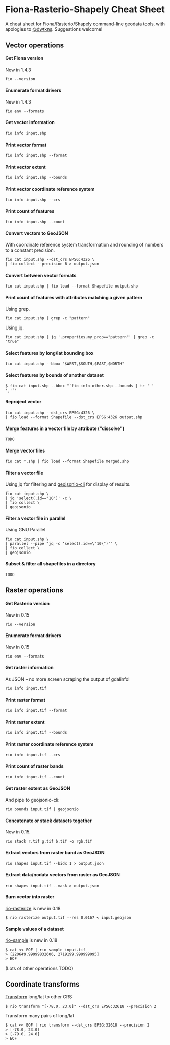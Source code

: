 Fiona-Rasterio-Shapely Cheat Sheet
==================================

A cheat sheet for Fiona/Rasterio/Shapely command-line geodata tools, with apologies to [@dwtkns](https://github.com/dwtkns/gdal-cheat-sheet). Suggestions welcome!

Vector operations
---

#### Get Fiona version

New in 1.4.3

	fio --version

#### Enumerate format drivers

New in 1.4.3

	fio env --formats

#### Get vector information

	fio info input.shp

#### Print vector format

	fio info input.shp --format

#### Print vector extent

	fio info input.shp --bounds

#### Print vector coordinate reference system

	fio info input.shp --crs
	
#### Print count of features

	fio info input.shp --count

#### Convert vectors to GeoJSON

With coordinate reference system transformation and rounding of numbers to a constant precision.

	fio cat input.shp --dst_crs EPSG:4326 \
	| fio collect --precision 6 > output.json

#### Convert between vector formats

	fio cat input.shp | fio load --format Shapefile output.shp

#### Print count of features with attributes matching a given pattern

Using grep.

	fio cat input.shp | grep -c "pattern"

Using [jq](http://stedolan.github.io/jq/).

	fio cat input.shp | jq '.properties.my_prop=="pattern"' | grep -c "true"

#### Select features by long/lat bounding box

	fio cat input.shp --bbox "$WEST,$SOUTH,$EAST,$NORTH"

#### Select features by bounds of another dataset

	$ fio cat input.shp --bbox "`fio info other.shp --bounds | tr ' ' ','`"

#### Reproject vector

	fio cat input.shp --dst_crs EPSG:4326 \
	| fio load --format Shapefile --dst_crs EPSG:4326 output.shp
	
#### Merge features in a vector file by attribute ("dissolve")

  	TODO

#### Merge vector files

  	fio cat *.shp | fio load --format Shapefile merged.shp

#### Filter a vector file

Using jq for filtering and 
[geojsonio-cli](https://github.com/mapbox/geojsonio-cli) for display of results.

	fio cat input.shp \
	| jq 'select(.id=="10")' -c \
	| fio collect \
	| geojsonio

#### Filter a vector file in parallel

Using GNU Parallel

	fio cat input.shp \
	| parallel --pipe "jq -c 'select(.id==\"10\")'" \
	| fio collect \
	| geojsonio

#### Subset & filter all shapefiles in a directory

  	TODO

Raster operations
---

#### Get Rasterio version

New in 0.15

	rio --version

#### Enumerate format drivers

New in 0.15

	rio env --formats

#### Get raster information

As JSON – no more screen scraping the output of gdalinfo!

	rio info input.tif

#### Print raster format

	rio info input.tif --format

#### Print raster extent

	rio info input.tif --bounds

#### Print raster coordinate reference system

	rio info input.tif --crs
	
#### Print count of raster bands

	rio info input.tif --count

#### Get raster extent as GeoJSON

And pipe to geojsonio-cli:

	rio bounds input.tif | geojsonio

#### Concatenate or stack datasets together

New in 0.15.

	rio stack r.tif g.tif b.tif -o rgb.tif

#### Extract vectors from raster band as GeoJSON

	rio shapes input.tif --bidx 1 > output.json

#### Extract data/nodata vectors from raster as GeoJSON

	rio shapes input.tif --mask > output.json
	
#### Burn vector into raster

[rio-rasterize](https://github.com/mapbox/rasterio/blob/master/docs/cli.rst#rasterize) is new in 0.18

	$ rio rasterize output.tif --res 0.0167 < input.geojson

#### Sample values of a dataset

[rio-sample](https://github.com/mapbox/rasterio/blob/master/docs/cli.rst#sample) is new in 0.18

	$ cat << EOF | rio sample input.tif
	> [220649.99999832606, 2719199.999999095]
	> EOF

(Lots of other operations TODO)

Coordinate transforms
---

[Transform](
https://github.com/mapbox/rasterio/blob/master/docs/cli.rst#transform) long/lat to other CRS

	$ rio transform "[-78.0, 23.0]" --dst_crs EPSG:32618 --precision 2

Transform many pairs of long/lat

	$ cat << EOF | rio transform --dst_crs EPSG:32618 --precision 2
	> [-78.0, 23.0]
	> [-79.0, 24.0]
	> EOF
